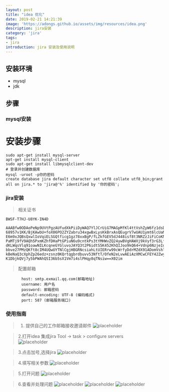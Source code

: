 ```yaml
---
layout: post
title: "idea 优化"
date: 2019-02-21 14:21:39
image: 'https://adongs.github.io/assets/img/resources/idea.png'
description: jira安装
category: 'jira'
tags:
- jira
introduction: jira 安装及使用说明
---
```


## 安装环境

- mysql
- jdk 

## 步骤

### mysql安装

# 安装步骤
```shell
sudo apt-get install mysql-server
apt-get install mysql-client
sudo apt-get install libmysqlclient-dev
# 登录并创建数据库
mysql -uroot -p你的密码
create database jira default character set utf8 collate utf8_bin;grant all on jira.* to 'jira@'%' identified by '你的密码'; 
```

### jira安装

> 相关证书

```
BWSF-T7HJ-U8YK-IN4D

AAABfw0ODAoPeNp9UVtPgzAUfudXkPiiDyWAQ7YlJCrUiG7MAGpMfKl4ttVshZyW6fz1dsDibVvSl
68957v1KK/BjKAwbU+foX06PO2ZYZabru34xgwBxLysKkBrxAsQEugrV7wUAU1ymt6lcUaNpF6+A
E6m9xJQBsQxwlIoVqiELSGQtficg1gz78xxBgP/fLZkfGEV5dJ448isf8t3NRZzJiFiCoKNC+K4x
PaMTj9fV9AQh5PxmKZhfDHaPtGPiuN6u9cntkPs3tYMHWvZQ24ywBVgHAWXj9kVyf3rG3Lff7olc
dKLWqsVlq91oawNILKcqneGYGluvoJAYQ3t2P6idtS5K452KhQIJoo9kQ64+Vdnp6NzjeIoowkZO
bbve27PMzQKft8cIM4UQwUYTNlCgjHBGRNcsiahLtUIERrw99cWrfyDdrMZdX91ADomVshlV18Es
kBeNaQ3cXphZp26edz+zsnz0KQrtqgbrdbuvv53NftT/OfeN2eLvwAEiAzXMCwCFEY42Zwy1r20x
K1DbjkQVj7y5bPWAhQSI36b5sX1Vm7i4slPHqy8qTNsiw==X02im
```

> 配置邮箱

```
       host: smtp.exmail.qq.com(邮箱地址)
       username: 用户名
       password: 邮箱密码
       default-encoding: UTF-8 (编码格式)
       port: 587 (邮箱服务端口)

```


### 使用指南

> 1. 提供自己的工作邮箱接收邀请邮件
![placeholder](https://adongs.github.io/assets/img/blog/jira/1.png "jira")

> 2.打开idea   集成jira  Tool -> task > configure servers  
![placeholder](https://adongs.github.io/assets/img/blog/jira/2.png "jira")

> 3.点击加号,选择jira
![placeholder](https://adongs.github.io/assets/img/blog/jira/3.png "jira")

> 4.填写相关参数
![placeholder](https://adongs.github.io/assets/img/blog/jira/4.png "jira")

> 5.打开问题
![placeholder](https://adongs.github.io/assets/img/blog/jira/8.png "jira")

> 6.查看并处理问题
![placeholder](https://adongs.github.io/assets/img/blog/jira/5.png "jira")
![placeholder](https://adongs.github.io/assets/img/blog/jira/6.png "jira")
![placeholder](https://adongs.github.io/assets/img/blog/jira/7.png "jira")

